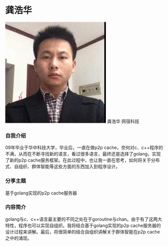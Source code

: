 # 龚浩华 #

![](../images/gonghaohua.jpg)
龚浩华 
网宿科技

### 自我介绍
09年毕业于华中科技大学，毕业后，一直在做p2p cache，奈何对c、c++程序的不满，从而在不断寻找新的语言，看过很多语言，最终还是选择了golang，实现了新的p2p cache服务框架。在此过程中，也让我一直在思考，如何将关于分布式、自组织、群体智能等这些方面的东西加入到程序设计。

### 分享主题

基于golang实现的p2p cache服务器

### 内容简介

golang与c、c++语言最主要的不同之处在于goroutine与chan。由于有了这两大特性，程序也可以实现自组织。我将结合基于golang实现的p2p cache服务器的设计过程来讲解。最后，将很简单的结合自组织讲解关于群体智能在p2p cache之中的涌现。